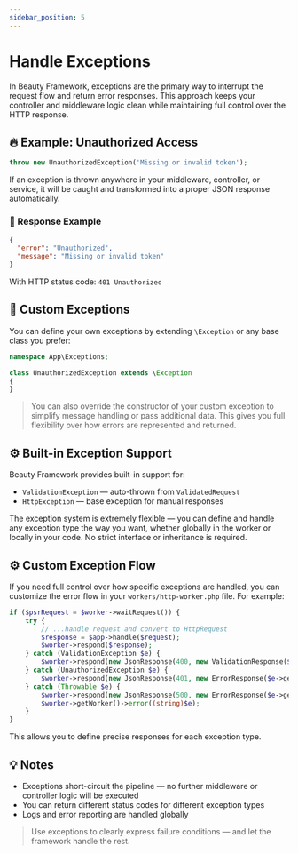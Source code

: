 ```yaml
---
sidebar_position: 5
---
```


# Handle Exceptions

In Beauty Framework, exceptions are the primary way to interrupt the request flow and return error responses. This approach keeps your controller and middleware logic clean while maintaining full control over the HTTP response.


## 🔥 Example: Unauthorized Access

```php
throw new UnauthorizedException('Missing or invalid token');
```

If an exception is thrown anywhere in your middleware, controller, or service, it will be caught and transformed into a proper JSON response automatically.

### 🔄 Response Example

```json
{
  "error": "Unauthorized",
  "message": "Missing or invalid token"
}
```

With HTTP status code: `401 Unauthorized`


## 🧱 Custom Exceptions

You can define your own exceptions by extending `\Exception` or any base class you prefer:

```php
namespace App\Exceptions;

class UnauthorizedException extends \Exception
{
}
```

> You can also override the constructor of your custom exception to simplify message handling or pass additional data. This gives you full flexibility over how errors are represented and returned.


## ⚙️ Built-in Exception Support

Beauty Framework provides built-in support for:

* `ValidationException` — auto-thrown from `ValidatedRequest`
* `HttpException` — base exception for manual responses

The exception system is extremely flexible — you can define and handle any exception type the way you want, whether globally in the worker or locally in your code. No strict interface or inheritance is required.


## ⚙️ Custom Exception Flow

If you need full control over how specific exceptions are handled, you can customize the error flow in your `workers/http-worker.php` file. For example:

```php
if ($psrRequest = $worker->waitRequest()) {
    try {
        // ...handle request and convert to HttpRequest
        $response = $app->handle($request);
        $worker->respond($response);
    } catch (ValidationException $e) {
        $worker->respond(new JsonResponse(400, new ValidationResponse($e->getMessage(), $e->getFails())));
    } catch (UnauthorizedException $e) {
        $worker->respond(new JsonResponse(401, new ErrorResponse($e->getMessage())));
    } catch (Throwable $e) {
        $worker->respond(new JsonResponse(500, new ErrorResponse($e->getMessage())));
        $worker->getWorker()->error((string)$e);
    }
}
```

This allows you to define precise responses for each exception type.

## 💡 Notes

* Exceptions short-circuit the pipeline — no further middleware or controller logic will be executed
* You can return different status codes for different exception types
* Logs and error reporting are handled globally

> Use exceptions to clearly express failure conditions — and let the framework handle the rest.
